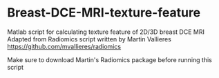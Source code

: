 # Breast-DCE-MRI-texture-feature
Matlab script for calculating texture feature of 2D/3D breast DCE MRI
Adapted from Radiomics script written by Martin Vallieres
https://github.com/mvallieres/radiomics

Make sure to download Martin's Radiomics package before running this script
